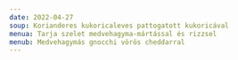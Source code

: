 ```yaml
---
date: 2022-04-27
soup: Korianderes kukoricaleves pattogatott kukoricával
menua: Tarja szelet medvehagyma-mártással és rizzsel
menub: Medvehagymás gnocchi vörös cheddarral
---
```

